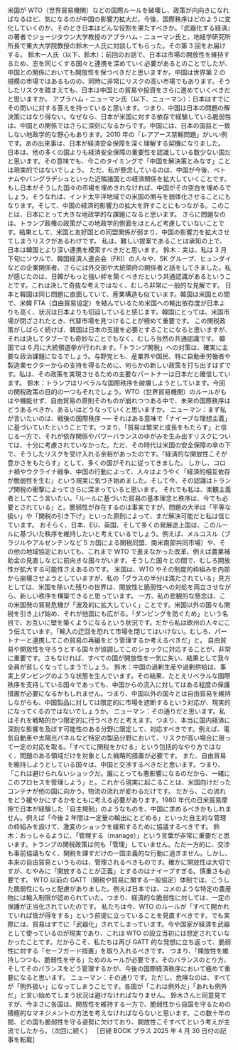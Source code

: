 ###

米国が WTO（世界貿易機関）などの国際ルールを破壊し、政策が内向きになればなるほど、気になるのが中国の影響力拡大だ。今後、国際秩序はどのように変化していくのか、そのとき日本はどんな役割を果たすべきか。『武器化する経済』の著者でジョージタウン大学教授のアブラハム・ニューマン氏と、地経学研究所所長で東大大学院教授の鈴木一人氏に対談してもらった。その第 3 回をお届けする。
鈴木一人氏（以下、鈴木）：前回のお話で、日本は市場の開放性を維持するため、志を同じくする国々と連携を深めていく必要があるとのことでしたが、中国との関係においても開放性を保つべきだと思いますか。中国は世界第 2 の規模の市場ではあるものの、同時に非常にリスクの高い市場でもあります。そうしたリスクを踏まえても、日本は中国との貿易や投資をさらに進めていくべきだと思いますか。
アブラハム・ニューマン氏（以下、ニューマン）：日本はすでにその問いに対する答えを持っていると思います。つまり、中国は日本の問題の解決策にはなり得ない。なぜなら、日本が米国に対する依存で経験している脆弱性は、中国との関係ではさらに深刻になるからです。中国には、日本の国益と一致しない地政学的な野心もあります。2010 年の「レアアース禁輸問題」がいい例です。あの出来事は、日本が経済安全保障を深く理解する契機になりました。
日本は、他の多くの国よりも経済安全保障の重要性を認識している数少ない国だと思います。その意味でも、今このタイミングで「中国を解決策とみなす」ことは現実的ではないでしょう。
ただ、私が懸念しているのは、中国が今後、ベトナムやバングラデシュといった近隣諸国との経済関係を拡大していくことです。もし日本がそうした国々の市場を埋めきれなければ、中国がその空白を埋めるでしょう。そうなれば、インド太平洋地域での米国の関与を弱体化させることにもなります。そして、中国の経済的影響力の拡大を許すことにもつながる。このことは、日本にとって大きな地政学的な課題になると思います。
さらに問題なのは、トランプ政権の政策がこの地政学的側面をほとんど考慮していないことです。結果として、米国と友好国との同盟関係が弱まり、中国の影響力を拡大させてしまうリスクがあるわけです。
私は、難しい提案であることは承知の上で、日本は韓国とより深い連携を模索すべきだと思います。
鈴木：実は、私は 3 月下旬にソウルで、韓国経済人連合会（FKI）の人々や、SK グループ、ヒュンダイなどの企業関係者、さらには外交部や大統領府の関係者と話をしてきました。私が感じたのは、日韓がもっと強い絆を築くべきだという共通認識があるということです。これは決して奇抜な考えではなく、むしろ非常に一般的な見解です。
日本と韓国は同じ問題に直面していて、産業構造も似ています。韓国は米国との間で、米韓 FTA（自由貿易協定）を結んでいるため米国への輸出依存度が日本よりも高く、状況は日本よりも切迫していると感じます。韓国にとっては、米国市場が閉ざされたとき、代替市場を見つけることが極めて重要です。
この関税政策がしばらく続けば、韓国は日本の支援を必要とすることになると思いますが、それは決してタブーでも奇妙なことでもなく、むしろ当然の共通認識です。
韓国では 6 月に大統領選挙が行われます。「トランプ関税」への対策は、確実に主要な政治課題になるでしょう。与野党とも、産業界や国民、特に自動車労働者や製造業セクターからの支持を得るために、何らかの新しい政策を打ち出すはずです。私は、その政策を実現させるための主要なパートナーは日本だと確信しています。
鈴木：トランプはリベラルな国際秩序を破壊しようとしています。今回の関税政策の目的の一つもそれでしょう。WTO（世界貿易機関）のルールがもはや機能せず、自由貿易の原則そのものが崩れつつある中で、未来の国際秩序はどうあるべきか、あるいはどうなっていくと思いますか。
ニューマン：まず私が言いたいのは、戦後の国際秩序 ── それはある意味で「ナイーブな理想主義」に基づいていたということです。つまり、「貿易は繁栄と成長をもたらす」と信じる一方で、それが依存関係やパワーバランスのゆがみを生み出すリスクについては、十分に考慮されていなかった。ただ、その時代は米国の安全保障の傘の下で、そうしたリスクを受け入れる余裕があったのです。「経済的な開放性こそが豊かさをもたらす」として、多くの国がそれに従ってきました。
しかし、コロナ禍やウクライナ戦争、中国の行動によって、人々はようやく「経済的相互依存が脆弱性を生む」という現実に気づき始めました。そして今、その認識はトランプ関税の衝撃によってさらに深まっていると思います。
それでも私は、楽観主義者としてこう言いたい。「ルールに基づいた貿易の基本理念と秩序は、今でも必要とされている」と。脆弱性が存在するのは事実ですが、問題の大半は「平等な扱い」や「関税の引き下げ」といった原則によって、まだ解決可能だと私は信じています。
おそらく、日本、EU、英国、そして多くの発展途上国は、このルールに基づいた秩序を維持したいと考えているでしょう。例えば、メルコスル（ブラジルやアルゼンチンなど 5 カ国による関税同盟、南米南部共同市場）や、その他の地域協定においても、これまで WTO で進まなかった改革、例えば農業補助金の見直しなどに前向きな国々がいます。そうした国々との間で、むしろ開放性が拡大する可能性さえあるのです。
米国は、WTO やその制度的枠組みを内部から崩壊させようとしていますが、私の「グラスの半分は満たされている」見方としては、米国を除いた残りの世界は、開放性と脆弱性への対処を両立させながら、新しい秩序を構築できると思っています。
一方、私の悲観的な懸念は、この米国発の貿易危機が「波及的に拡大していく」ことです。米国以外の国々も関税を引き上げ始め、それが他国にも広がる。「ダンピングを防ぐため」という名目で、お互いに壁を築くようになるという状況です。だから私は欧州の人々にこう伝えています。「輸入の迂回を恐れて市場を閉じてはいけない。むしろ、パートナーと連携してこの貿易の再編をどう管理するか考えるべきだ」と。
自由貿易や開放性を守ろうとする国々が協調してこのショックに対応することが、非常に重要です。さもなければ、すべての国が開放性を一気に失い、結果として我々全員が貧しくなってしまうでしょう。
鈴木：中国の過剰生産や過剰供給は、事実上ダンピングのような状態を生んでいます。その結果、たとえリベラルな国際秩序を支持している国々であっても、中国からの流入に対してはある程度の保護措置が必要になるかもしれません。つまり、中国以外の国々とは自由貿易を維持しながらも、中国製品に対しては限定的に市場を遮断するという対応が、現実的になってくるのではないでしょうか。
ニューマン：その通りだと思います。私はそれを戦略的かつ限定的に行うべきだと考えます。つまり、本当に国内経済に深刻な影響を及ぼす可能性のある分野に限定して、対応すべきです。例えば、電気自動車や太陽光パネルなど特定の製品分野において、リスクが高い場合に限って一定の対応を取る。「すべてに関税をかける」という包括的なやり方ではなく、問題のある領域だけを対象とした戦略的措置が必要です。
また、自由貿易を維持しようとしている国々は、中国と交渉するべきだと思います。つまり、「これは避けられないショックだ。誰にとっても悪影響になるのだから、一緒にこのプロセスを管理しよう」と。これから現実に起こることは、米国向けだったコンテナが他の国に向かう。物流の流れが変わるだけです。
だから、この流れをどう緩やかにするかをともに考える必要があります。1980 年代の日米貿易摩擦で日本が経験した「自主規制」のようなものを、中国に求めるべきかもしれません。例えば「今後 2 年間は一定量の輸出にとどめる」といった自主的な管理の枠組みを設けて、激変のショックを緩和するために協議するべきです。
鈴木：おっしゃるように、「管理する（manage）」という言葉が非常に重要だと思います。トランプの関税政策は何も「管理」していません。ただ一方的に、交渉も事前協議もなく、関税を課すだけの一国主義的な行動に過ぎません。しかし、本来の自由貿易というものは、管理されるべきものです。確かに開放性は大切ですが、むやみに「開放することが正義」とするのはナイーブすぎる。慎重さも必要です。
WTO 以前の GATT（関税や貿易に関する一般協定）体制では、こうした脆弱性にもっと配慮がありました。例えば日本では、コメのような特定の農産物には輸入制限が認められていた。つまり、経済的な脆弱性に対しては、一定の保護が正当化されていたのです。
私たちは今、WTO のルールが「すべて開かれていれば皆が得をする」という前提に立っていることを見直すべきです。でも実際には、貿易はすでに「武器化」されてしまっています。今や国家が経済を武器として使っているのが現実であり、これは WTO の設立当初には想定されていなかったことです。だからこそ、私たちは再び GATT 的な発想に立ち返って、脆弱性に対する「セーフガード措置」を取り入れるべきです。
つまり、「開放性を維持しつつも、脆弱性を守る」ためのルールが必要です。そのバランスのとり方、そしてそのバランスをどう管理するかが、今後の国際経済秩序において極めて重要になると思います。
ニューマン：その通りです。ただし、危険なのは、すべてが「例外扱い」になってしまうことです。各国が「これは例外だ」「あれも例外だ」と言い始めてしまう状況は避けなければなりません。
鈴木さんと同意見ですが、今まさに各国は、開放性を維持する一方で、脆弱性から自国を守るための積極的なマネジメントの方法を考えなければならないと思います。この数十年の間、どの国も脆弱性を守る姿勢に欠けており、開放性こそすべてという考えが主流でしたから。（次回に続く）
［日経 BOOK プラス 2025 年 4 月 30 日付の記事を転載］
